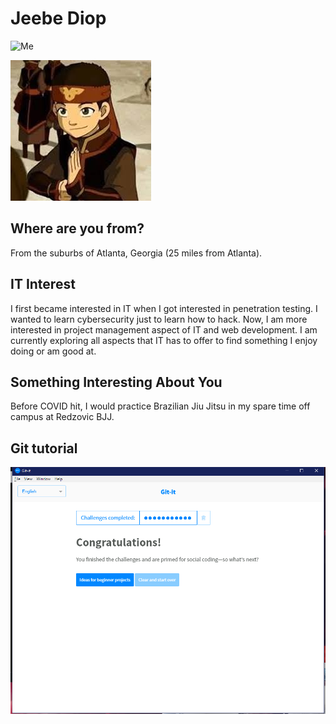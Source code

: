 # Jeebe Diop

![Me](images/me.jpg "Me")

![Carefree avatar](images/avatar.jpg "Avatar Aang")

## Where are you from?

From the suburbs of Atlanta, Georgia (25 miles from Atlanta).

## IT Interest

 I first became interested in IT when I got interested in penetration testing. I wanted to learn cybersecurity just to learn how to hack. Now, I am more interested in project management aspect of IT and web development. I am currently exploring all aspects that IT has to offer to find something I enjoy doing or am good at.

## Something Interesting About You

Before COVID hit, I would practice Brazilian Jiu Jitsu in my spare time off campus at Redzovic BJJ.

## Git tutorial

![Git Tutorial](images/git.PNG "Result")
